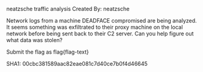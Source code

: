 neatzsche traffic analysis
Created By: neatzsche

Network logs from a machine DEADFACE compromised are being analyzed. It seems something was exfiltrated to their proxy machine on the local network before being sent back to their C2 server. Can you help figure out what data was stolen?

Submit the flag as flag{flag-text}

SHA1: 00cbc381589aac82eae081c7d40ce7b0f4d46645
